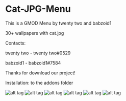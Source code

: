 # Cat-JPG-Menu

This is a GMOD Menu by twenty two and babzoid1

30+ wallpapers with cat.jpg

Contacts: 

twenty two - twenty two#0529

babzoid1 - babzoid1#7584

Thanks for download our project!

Installation: to the addons folder

![alt tag](https://i.imgur.com/KQ4cs45.png "main_menu")
![alt tag](https://i.imgur.com/tRvPOaa.png "new_game")
![alt tag](https://i.imgur.com/ca96hA7.png "servers")
![alt tag](https://i.imgur.com/1FmVkst.png "servers_list")
![alt tag](https://i.imgur.com/NWyrgHO.png "loading")
![alt tag](https://i.imgur.com/cvByF2n.png "spawn_menu")
